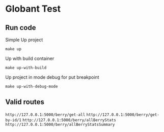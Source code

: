 # Globant Test

## Run code
Simple Up project

`make up`

Up with build container

`make up-with-build`

Up project in mode debug for put breakpoint

`make up-with-debug-mode`


## Valid routes
`http://127.0.0.1:5000/berry/get-all`
`http://127.0.0.1:5000/berry/get-by-id/1`
`http://127.0.0.1:5000/berry/allBerryStats`
`http://127.0.0.1:5000/berry/allBerryStatsSummary`
